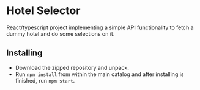 # Hotel Selector

React/typescript project implementing a simple API functionality to fetch a dummy hotel and do some selections on it.

## Installing

* Download the zipped repository and unpack.
* Run ```npm install``` from within the main catalog and after installing is finished, run ```npm start```.
